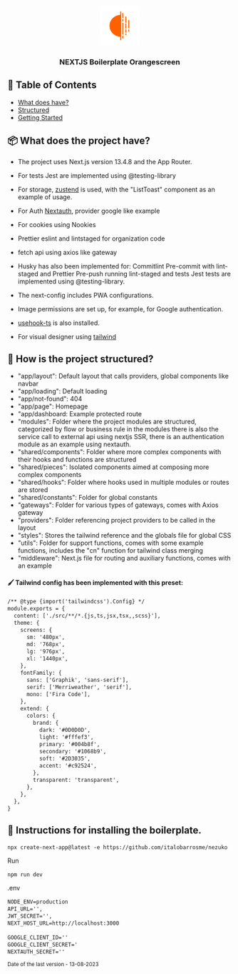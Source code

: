 <p align="center">
  <a href="" rel="noopener">
 <img width=90px height=90px src="./public/logo.png" alt="Scout logo"></a>
</p>

<h3 align="center">NEXTJS Boilerplate Orangescreen</h3>

## 📝 Table of Contents

- [What does have?](#doeshave)
- [Structured](#structured)
- [Getting Started](#getting_started)

## 📦 What does the project have? <a name="doeshave">

- The project uses Next.js version 13.4.8 and the App Router.
- For tests Jest are implemented using @testing-library
- For storage, [zustend](https://next-auth.js.org/) is used, with the "ListToast" component as an example of usage.
- For Auth [Nextauth](https://next-auth.js.org/), provider google like example
- For cookies using Nookies
- Prettier eslint and lintstaged for organization code
- fetch api using axios like gateway

- Husky has also been implemented for:
  Commitlint
  Pre-commit with lint-staged and Prettier
  Pre-push running lint-staged and tests
  Jest tests are implemented using @testing-library.

- The next-config includes PWA configurations.
- Image permissions are set up, for example, for Google authentication.

- [usehook-ts](https://usehooks-ts.com/) is also installed.
- For visual designer using [tailwind](https://tailwindcss.com/docs/width)

## 🚧 How is the project structured? <a name = "structured"></a>

- "app/layout": Default layout that calls providers, global components like navbar
- "app/loading": Default loading
- "app/not-found": 404
- "app/page": Homepage
- "app/dashboard: Example protected route
- "modules": Folder where the project modules are structured, categorized by flow or business rule in the modules there is also the service call to external api using nextjs SSR, there is an authentication module as an example using nextauth.
- "shared/components": Folder where more complex components with their hooks and functions are structured
- "shared/pieces": Isolated components aimed at composing more complex components
- "shared/hooks": Folder where hooks used in multiple modules or routes are stored
- "shared/constants": Folder for global constants
- "gateways": Folder for various types of gateways, comes with Axios gateway
- "providers": Folder referencing project providers to be called in the layout
- "styles": Stores the tailwind reference and the globals file for global CSS
- "utils": Folder for support functions, comes with some example functions, includes the "cn" function for tailwind class merging
- "middleware": Next.js file for routing and auxiliary functions, comes with an example

#### 🖌️ Tailwind config has been implemented with this preset:

```
/** @type {import('tailwindcss').Config} */
module.exports = {
  content: ['./src/**/*.{js,ts,jsx,tsx,,scss}'],
  theme: {
    screens: {
      sm: '480px',
      md: '768px',
      lg: '976px',
      xl: '1440px',
    },
    fontFamily: {
      sans: ['Graphik', 'sans-serif'],
      serif: ['Merriweather', 'serif'],
      mono: ['Fira Code'],
    },
    extend: {
      colors: {
        brand: {
          dark: '#0D0D0D',
          light: '#fffef3',
          primary: '#004b8f',
          secondary: '#1068b9',
          soft: '#2D3035',
          accent: '#c92524',
        },
        transparent: 'transparent',
      },
    },
  },
}
```

## 🔦 Instructions for installing the boilerplate.

```
npx create-next-app@latest -e https://github.com/italobarrosme/nezuko
```

Run

```
npm run dev
```

.env

```
NODE_ENV=production
API_URL='',
JWT_SECRET='',
NEXT_HOST_URL=http://localhost:3000

GOOGLE_CLIENT_ID=''
GOOGLE_CLIENT_SECRET='
NEXTAUTH_SECRET=''
```

<sup>Date of the last version - 13-08-2023</sup>
